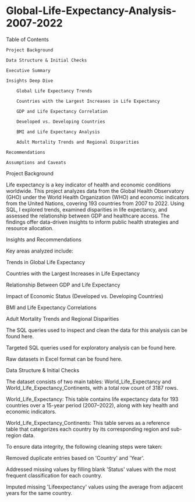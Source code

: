 # Global-Life-Expectancy-Analysis-2007-2022
Table of Contents

	Project Background

	Data Structure & Initial Checks

	Executive Summary

	Insights Deep Dive

		Global Life Expectancy Trends

		Countries with the Largest Increases in Life Expectancy

		GDP and Life Expectancy Correlation

		Developed vs. Developing Countries

		BMI and Life Expectancy Analysis

		Adult Mortality Trends and Regional Disparities

	Recommendations

	Assumptions and Caveats



Project Background

Life expectancy is a key indicator of health and economic conditions worldwide. This project analyzes data from the Global Health Observatory (GHO) under the World Health Organization (WHO) and economic indicators from the United Nations, covering 193 countries from 2007 to 2022. Using SQL, I explored trends, examined disparities in life expectancy, and assessed the relationship between GDP and healthcare access. The findings offer data-driven insights to inform public health strategies and resource allocation.



Insights and Recommendations

Key areas analyzed include:





Trends in Global Life Expectancy



Countries with the Largest Increases in Life Expectancy



Relationship Between GDP and Life Expectancy



Impact of Economic Status (Developed vs. Developing Countries)



BMI and Life Expectancy Correlations



Adult Mortality Trends and Regional Disparities



The SQL queries used to inspect and clean the data for this analysis can be found here.

Targeted SQL queries used for exploratory analysis can be found here.

Raw datasets in Excel format can be found here.



Data Structure & Initial Checks

The dataset consists of two main tables: World_Life_Expectancy and World_Life_Expectancy_Continents, with a total row count of 3187 rows. 





World_Life_Expectancy: This table contains life expectancy data for 193 countries over a 15-year period (2007–2022), along with key health and economic indicators.



World_Life_Expectancy_Continents: This table serves as a reference table that categorizes each country by its corresponding region and sub-region data.



To ensure data integrity, the following cleaning steps were taken:





Removed duplicate entries based on 'Country' and 'Year'.



Addressed missing values by filling blank 'Status' values with the most frequent classification for each country.



Imputed missing 'Lifeexpectancy' values using the average from adjacent years for the same country.
